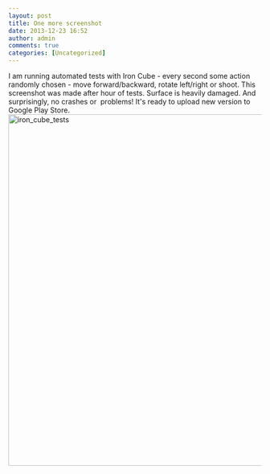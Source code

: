 ```yaml
---
layout: post
title: One more screenshot
date: 2013-12-23 16:52
author: admin
comments: true
categories: [Uncategorized]
---
```

I am running automated tests with Iron Cube - every second some action randomly chosen - move forward/backward, rotate left/right or shoot. This screenshot was made after hour of tests. Surface is heavily damaged. And surprisingly, no crashes or  problems! It's ready to upload new version to Google Play Store.
<a href="/blog/images/uploads/2013/12/iron_cube_tests.jpg"><img class="alignnone  wp-image-476" alt="iron_cube_tests" src="/blog/images/uploads/2013/12/iron_cube_tests.jpg" width="700" /></a>
